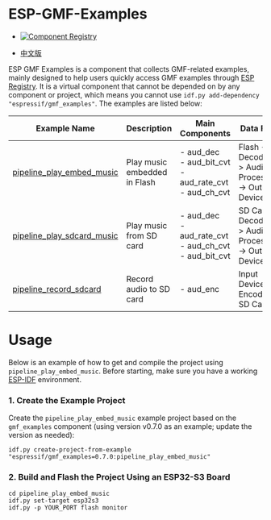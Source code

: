 # ESP-GMF-Examples

- [![Component Registry](https://components.espressif.com/components/espressif/gmf_examples/badge.svg)](https://components.espressif.com/components/espressif/gmf_examples)

- [中文版](./README_CN.md)

ESP GMF Examples is a component that collects GMF-related examples, mainly designed to help users quickly access GMF examples through [ESP Registry](https://components.espressif.com/). It is a virtual component that cannot be depended on by any component or project, which means you cannot use `idf.py add-dependency "espressif/gmf_examples"`. The examples are listed below:

| Example Name | Description | Main Components | Data Flow |
|---------|---------|---------|---------|
| [pipeline_play_embed_music](./basic_examples/pipeline_play_embed_music) | Play music embedded in Flash | - aud_dec<br>- aud_bit_cvt<br>- aud_rate_cvt<br>- aud_ch_cvt | Flash -> Decoder -> Audio Processing -> Output Device |
| [pipeline_play_sdcard_music](./basic_examples/pipeline_play_sdcard_music) | Play music from SD card | - aud_dec<br>- aud_rate_cvt<br>- aud_ch_cvt<br>- aud_bit_cvt | SD Card -> Decoder -> Audio Processing -> Output Device |
| [pipeline_record_sdcard](./basic_examples/pipeline_record_sdcard) | Record audio to SD card | - aud_enc | Input Device -> Encoder -> SD Card |

# Usage

Below is an example of how to get and compile the project using `pipeline_play_embed_music`. Before starting, make sure you have a working [ESP-IDF](https://docs.espressif.com/projects/esp-idf/en/latest/esp32s3/get-started/index.html) environment.

### 1. Create the Example Project

Create the `pipeline_play_embed_music` example project based on the `gmf_examples` component (using version v0.7.0 as an example; update the version as needed):

```shell
idf.py create-project-from-example "espressif/gmf_examples=0.7.0:pipeline_play_embed_music"
```

### 2. Build and Flash the Project Using an ESP32-S3 Board

```shell
cd pipeline_play_embed_music
idf.py set-target esp32s3
idf.py -p YOUR_PORT flash monitor
```
